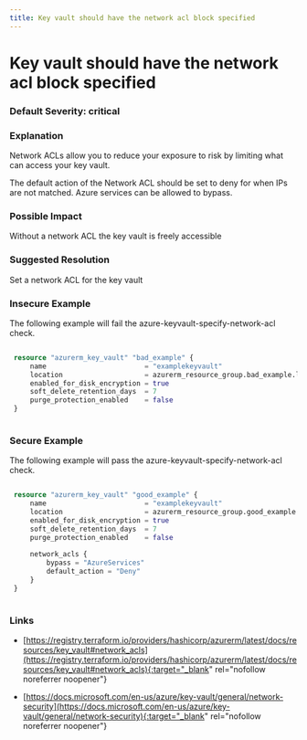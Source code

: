 ```yaml
---
title: Key vault should have the network acl block specified
---
```


# Key vault should have the network acl block specified

### Default Severity: <span class="severity critical">critical</span>

### Explanation

Network ACLs allow you to reduce your exposure to risk by limiting what can access your key vault. 

The default action of the Network ACL should be set to deny for when IPs are not matched. Azure services can be allowed to bypass.

### Possible Impact
Without a network ACL the key vault is freely accessible

### Suggested Resolution
Set a network ACL for the key vault


### Insecure Example

The following example will fail the azure-keyvault-specify-network-acl check.
```terraform

 resource "azurerm_key_vault" "bad_example" {
     name                        = "examplekeyvault"
     location                    = azurerm_resource_group.bad_example.location
     enabled_for_disk_encryption = true
     soft_delete_retention_days  = 7
     purge_protection_enabled    = false
 }
 
```



### Secure Example

The following example will pass the azure-keyvault-specify-network-acl check.
```terraform

 resource "azurerm_key_vault" "good_example" {
     name                        = "examplekeyvault"
     location                    = azurerm_resource_group.good_example.location
     enabled_for_disk_encryption = true
     soft_delete_retention_days  = 7
     purge_protection_enabled    = false
 
     network_acls {
         bypass = "AzureServices"
         default_action = "Deny"
     }
 }
 
```



### Links


- [https://registry.terraform.io/providers/hashicorp/azurerm/latest/docs/resources/key_vault#network_acls](https://registry.terraform.io/providers/hashicorp/azurerm/latest/docs/resources/key_vault#network_acls){:target="_blank" rel="nofollow noreferrer noopener"}

- [https://docs.microsoft.com/en-us/azure/key-vault/general/network-security](https://docs.microsoft.com/en-us/azure/key-vault/general/network-security){:target="_blank" rel="nofollow noreferrer noopener"}



